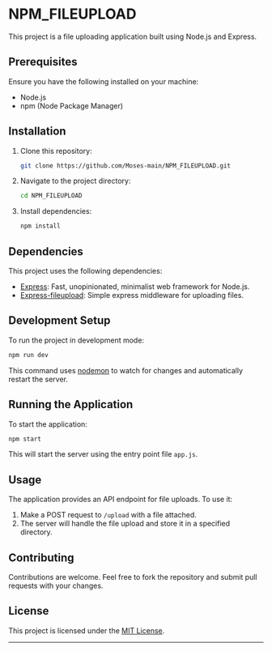 # NPM_FILEUPLOAD

This project is a file uploading application built using Node.js and Express.

## Prerequisites

Ensure you have the following installed on your machine:

- Node.js
- npm (Node Package Manager)

## Installation

1. Clone this repository:

   ```bash
   git clone https://github.com/Moses-main/NPM_FILEUPLOAD.git
   ```

2. Navigate to the project directory:

   ```bash
   cd NPM_FILEUPLOAD
   ```

3. Install dependencies:

   ```bash
   npm install
   ```

## Dependencies

This project uses the following dependencies:

- [Express](https://www.npmjs.com/package/express): Fast, unopinionated, minimalist web framework for Node.js.
- [Express-fileupload](https://www.npmjs.com/package/express-fileupload): Simple express middleware for uploading files.

## Development Setup

To run the project in development mode:

```bash
npm run dev
```

This command uses [nodemon](https://www.npmjs.com/package/nodemon) to watch for changes and automatically restart the server.

## Running the Application

To start the application:

```bash
npm start
```

This will start the server using the entry point file `app.js`.

## Usage

The application provides an API endpoint for file uploads. To use it:

1. Make a POST request to `/upload` with a file attached.
2. The server will handle the file upload and store it in a specified directory.

## Contributing

Contributions are welcome. Feel free to fork the repository and submit pull requests with your changes.

## License

This project is licensed under the [MIT License](LICENSE).

---
